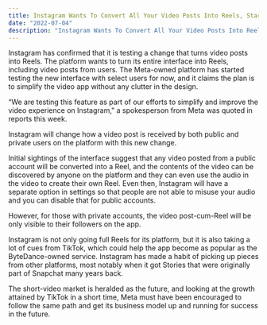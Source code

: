 ```yaml
---
title: Instagram Wants To Convert All Your Video Posts Into Reels, Starts Testing With Some Users
date: "2022-07-04"
description: "Instagram Wants To Convert All Your Video Posts Into Reels, Starts Testing With Some Users"
---
```


Instagram has confirmed that it is testing a change that turns video posts into Reels. The platform wants to turn its entire interface into Reels, including video posts from users. The Meta-owned platform has started testing the new interface with select users for now, and it claims the plan is to simplify the video app without any clutter in the design.

“We are testing this feature as part of our efforts to simplify and improve the video experience on Instagram," a spokesperson from Meta was quoted in reports this week.

Instagram will change how a video post is received by both public and private users on the platform with this new change.

Initial sightings of the interface suggest that any video posted from a public account will be converted into a Reel, and the contents of the video can be discovered by anyone on the platform and they can even use the audio in the video to create their own Reel. Even then, Instagram will have a separate option in settings so that people are not able to misuse your audio and you can disable that for public accounts.

However, for those with private accounts, the video post-cum-Reel will be only visible to their followers on the app.

Instagram is not only going full Reels for its platform, but it is also taking a lot of cues from TikTok, which could help the app become as popular as the ByteDance-owned service. Instagram has made a habit of picking up pieces from other platforms, most notably when it got Stories that were originally part of Snapchat many years back.

The short-video market is heralded as the future, and looking at the growth attained by TikTok in a short time, Meta must have been encouraged to follow the same path and get its business model up and running for success in the future.